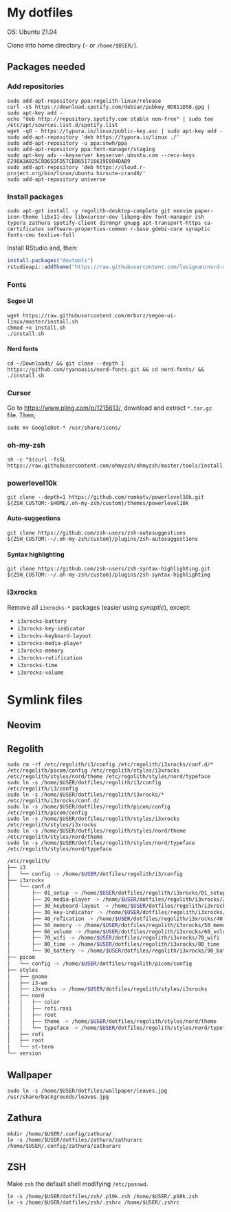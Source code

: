 # My dotfiles

OS: Ubuntu 21.04

Clone into home directory (`~` or `/home/$USER/`).

## Packages needed

### Add repositories

```shell
sudo add-apt-repository ppa:regolith-linux/release
curl -sS https://download.spotify.com/debian/pubkey_0D811D58.gpg | sudo apt-key add -
echo "deb http://repository.spotify.com stable non-free" | sudo tee /etc/apt/sources.list.d/spotify.list
wget -qO - https://typora.io/linux/public-key.asc | sudo apt-key add -
sudo add-apt-repository 'deb https://typora.io/linux ./'
sudo add-apt-repository -u ppa:snwh/ppa
sudo add-apt-repository ppa:font-manager/staging
sudo apt-key adv --keyserver keyserver.ubuntu.com --recv-keys E298A3A825C0D65DFD57CBB651716619E084DAB9
sudo add-apt-repository 'deb https://cloud.r-project.org/bin/linux/ubuntu hirsute-cran40/'
sudo add-apt-repository universe
```

### Install packages

```shell
sudo apt-get install -y regolith-desktop-complete git neovim paper-icon-theme libx11-dev libxcursor-dev libpng-dev font-manager zsh typora zathura spotify-client dirmngr gnupg apt-transport-https ca-certificates software-properties-common r-base gdebi-core synaptic fonts-cmu texlive-full
```

Install RStudio and, then:

```R
install.packages("devtools")
rstudioapi::addTheme("https://raw.githubusercontent.com/lusignan/nord-rstudio/master/Nord.rstheme", apply=TRUE, force=TRUE)
```

### Fonts

#### Segoe UI

```shell
wget https://raw.githubusercontent.com/mrbvrz/segoe-ui-linux/master/install.sh
chmod +x install.sh
./install.sh
```

#### Nerd fonts

```shell
cd ~/Downloads/ && git clone --depth 1 https://github.com/ryanoasis/nerd-fonts.git && cd nerd-fonts/ && ./install.sh
```

### Cursor

Go to https://www.pling.com/p/1215613/, download and extract `*.tar.gz` file. Then,

```shell
sudo mv GoogleDot-* /usr/share/icons/
```

### oh-my-zsh

```shell
sh -c "$(curl -fsSL https://raw.githubusercontent.com/ohmyzsh/ohmyzsh/master/tools/install.sh)"
```

### powerlevel10k

```shell
git clone --depth=1 https://github.com/romkatv/powerlevel10k.git ${ZSH_CUSTOM:-$HOME/.oh-my-zsh/custom}/themes/powerlevel10k
```

#### Auto-suggestions

```shell
git clone https://github.com/zsh-users/zsh-autosuggestions ${ZSH_CUSTOM:-~/.oh-my-zsh/custom}/plugins/zsh-autosuggestions
```

#### Syntax highlighting

```shell
git clone https://github.com/zsh-users/zsh-syntax-highlighting.git ${ZSH_CUSTOM:-~/.oh-my-zsh/custom}/plugins/zsh-syntax-highlighting
```

### i3xrocks

Remove all `i3xrocks-*` packages (easier using _synaptic_), except:

* `i3xrocks-battery`
* `i3xrocks-key-indicator`
* `i3xrocks-keyboard-layout`
* `i3xrocks-media-player`
* `i3xrocks-memory`
* `i3xrocks-rotification`
* `i3xrocks-time`
* `i3xrocks-volume`

# Symlink files

## Neovim

## Regolith

```shell
sudo rm -rf /etc/regolith/i3/config /etc/regolith/i3xrocks/conf.d/* /etc/regolith/picom/config /etc/regolith/styles/i3xrocks /etc/regolith/styles/nord/theme /etc/regolith/styles/nord/typeface
sudo ln -s /home/$USER/dotfiles/regolith/i3/config /etc/regolith/i3/config
sudo ln -s /home/$USER/dotfiles/regolith/i3xrocks/* /etc/regolith/i3xrocks/conf.d/
sudo ln -s /home/$USER/dotfiles/regolith/picom/config /etc/regolith/picom/config
sudo ln -s /home/$USER/dotfiles/regolith/styles/i3xrocks /etc/regolith/styles/i3xrocks
sudo ln -s /home/$USER/dotfiles/regolith/styles/nord/theme /etc/regolith/styles/nord/theme
sudo ln -s /home/$USER/dotfiles/regolith/styles/nord/typeface /etc/regolith/styles/nord/typeface
```

```bash
/etc/regolith/
├── i3
│   └── config -> /home/$USER/dotfiles/regolith/i3/config
├── i3xrocks
│   └── conf.d
│       ├── 01_setup -> /home/$USER/dotfiles/regolith/i3xrocks/01_setup
│       ├── 20_media-player -> /home/$USER/dotfiles/regolith/i3xrocks/20_media-player
│       ├── 30_keyboard-layout -> /home/$USER/dotfiles/regolith/i3xrocks/30_keyboard-layout
│       ├── 30_key-indicator -> /home/$USER/dotfiles/regolith/i3xrocks/30_key-indicator
│       ├── 40_rofication -> /home/$USER/dotfiles/regolith/i3xrocks/40_rofication
│       ├── 50_memory -> /home/$USER/dotfiles/regolith/i3xrocks/50_memory
│       ├── 60_volume -> /home/$USER/dotfiles/regolith/i3xrocks/60_volume
│       ├── 70_wifi -> /home/$USER/dotfiles/regolith/i3xrocks/70_wifi
│       ├── 80_time -> /home/$USER/dotfiles/regolith/i3xrocks/80_time
│       └── 90_battery -> /home/$USER/dotfiles/regolith/i3xrocks/90_battery
├── picom
│   └── config -> /home/$USER/dotfiles/regolith/picom/config
├── styles
│   ├── gnome
│   ├── i3-wm
│   ├── i3xrocks -> /home/$USER/dotfiles/regolith/styles/i3xrocks
│   ├── nord
│   │   ├── color
│   │   ├── rofi.rasi
│   │   ├── root
│   │   ├── theme -> /home/$USER/dotfiles/regolith/styles/nord/theme
│   │   └── typeface -> /home/$USER/dotfiles/regolith/styles/nord/typeface
│   ├── rofi
│   ├── root
│   └── st-term
└── version
```

## Wallpaper

```shell
sudo ln -s /home/$USER/dotfiles/wallpaper/leaves.jpg /usr/share/backgrounds/leaves.jpg
```

## Zathura

```shell
mkdir /home/$USER/.config/zathura/
ln -s /home/$USER/dotfiles/zathura/zathurarc /home/$USER/.config/zathura/zathurarc
```

## ZSH

Make `zsh` the default shell modifying `/etc/passwd`.

```shell
ln -s /home/$USER/dotfiles/zsh/.p10k.zsh /home/$USER/.p10k.zsh
ln -s /home/$USER/dotfiles/zsh/.zshrc /home/$USER/.zshrc
```
